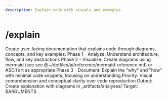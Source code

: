 ```yaml
---
description: Explain code with visuals and examples
---
```


# /explain

<instructions>
Create user-facing documentation that explains code through diagrams, concepts, and key examples.
</instructions>

<approach>
Phase 1 - Analyze: Understand architecture, flow, and key abstractions
Phase 2 - Visualize: Create diagrams using mermaid (see see @~/dotfiles/ai/reference/mermaid-reference.md) or ASCII art as appropriate
Phase 3 - Document: Explain the "why" and "how" with minimal code snippets, focusing on understanding
Priority: Visual comprehension and conceptual clarity over code reproduction
Output: Create explanation with diagrams in _artifacts/analyses/
</approach>

<context>
Target: $ARGUMENTS
</context>